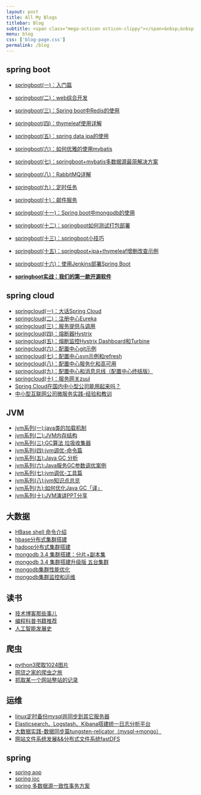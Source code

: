 ```yaml
---
layout: post
title: All My Blogs
titlebar: Blog
subtitle: <span class="mega-octicon octicon-clippy"></span>&nbsp;&nbsp; Take notes about everything new
menu: blog
css: ['blog-page.css']
permalink: /blog
---
```



## spring boot 

- [springboot(一)：入门篇](http://www.xiaoyaowind.com/springboot/2016/01/06/springboot(%E4%B8%80)-%E5%85%A5%E9%97%A8%E7%AF%87.html)
- [springboot(二)：web综合开发](http://www.xiaoyaowind.com/springboot/2016/02/03/springboot(%E4%BA%8C)-web%E7%BB%BC%E5%90%88%E5%BC%80%E5%8F%91.html)
- [springboot(三)：Spring boot中Redis的使用](http://www.xiaoyaowind.com/springboot/2016/03/06/springboot(%E4%B8%89)-Spring-Boot%E4%B8%ADRedis%E7%9A%84%E4%BD%BF%E7%94%A8.html)
- [springboot(四)：thymeleaf使用详解](http://www.xiaoyaowind.com/springboot/2016/05/01/springboot(%E5%9B%9B)-thymeleaf%E4%BD%BF%E7%94%A8%E8%AF%A6%E8%A7%A3.html)
- [springboot(五)：spring data jpa的使用](http://www.xiaoyaowind.com/springboot/2016/08/20/springboot(%E4%BA%94)-spring-data-jpa%E7%9A%84%E4%BD%BF%E7%94%A8.html)
- [springboot(六)：如何优雅的使用mybatis](http://www.xiaoyaowind.com/springboot/2016/11/06/springboot(%E5%85%AD)-%E5%A6%82%E4%BD%95%E4%BC%98%E9%9B%85%E7%9A%84%E4%BD%BF%E7%94%A8mybatis.html)
- [springboot(七)：springboot+mybatis多数据源最简解决方案](http://www.xiaoyaowind.com/springboot/2016/11/25/springboot(%E4%B8%83)-springboot+mybatis%E5%A4%9A%E6%95%B0%E6%8D%AE%E6%BA%90%E6%9C%80%E7%AE%80%E8%A7%A3%E5%86%B3%E6%96%B9%E6%A1%88.html)
- [springboot(八)：RabbitMQ详解](http://www.xiaoyaowind.com/springboot/2016/11/30/springboot(%E5%85%AB)-RabbitMQ%E8%AF%A6%E8%A7%A3.html)
- [springboot(九)：定时任务](http://www.xiaoyaowind.com/springboot/2016/12/02/springboot(%E4%B9%9D)-%E5%AE%9A%E6%97%B6%E4%BB%BB%E5%8A%A1.html)
- [springboot(十)：邮件服务](http://www.xiaoyaowind.com/springboot/2017/05/06/springboot-mail.html)
- [springboot(十一)：Spring boot中mongodb的使用](http://www.xiaoyaowind.com/springboot/2017/05/08/springboot-mongodb.html)
- [springboot(十二)：springboot如何测试打包部署](http://www.xiaoyaowind.com/springboot/2017/05/09/springboot-deploy.html)
- [springboot(十三)：springboot小技巧](http://www.xiaoyaowind.com/springboot/2017/06/22/springboot-tips.html)
- [springboot(十五)：springboot+jpa+thymeleaf增删改查示例](http://www.xiaoyaowind.com/springboot/2017/09/23/spring-boot-jpa-thymeleaf-curd.html)  
- [springboot(十六)：使用Jenkins部署Spring Boot](http://www.xiaoyaowind.com/springboot/2017/11/11/springboot-jenkins.html)

- **[springboot实战：我们的第一款开源软件](http://www.xiaoyaowind.com/springboot/2016/09/26/springboot%E5%AE%9E%E6%88%98-%E6%88%91%E4%BB%AC%E7%9A%84%E7%AC%AC%E4%B8%80%E6%AC%BE%E5%BC%80%E6%BA%90%E8%BD%AF%E4%BB%B6.html)**

## spring cloud 

- [springcloud(一)：大话Spring Cloud](http://www.xiaoyaowind.com/springcloud/2017/05/01/simple-springcloud.html)
- [springcloud(二)：注册中心Eureka](http://www.xiaoyaowind.com/springcloud/2017/05/10/springcloud-eureka.html)
- [springcloud(三)：服务提供与调用](http://www.xiaoyaowind.com/springcloud/2017/05/12/eureka-provider-constomer.html)
- [springcloud(四)：熔断器Hystrix](http://www.xiaoyaowind.com/springcloud/2017/05/16/springcloud-hystrix.html)
- [springcloud(五)：熔断监控Hystrix Dashboard和Turbine](http://www.xiaoyaowind.com/springcloud/2017/05/18/hystrix-dashboard-turbine.html)
- [springcloud(六)：配置中心git示例](http://www.xiaoyaowind.com/springcloud/2017/05/22/springcloud-config-git.html)
- [springcloud(七)：配置中心svn示例和refresh](http://www.xiaoyaowind.com/springcloud/2017/05/23/springcloud-config-svn-refresh.html)
- [springcloud(八)：配置中心服务化和高可用](http://www.xiaoyaowind.com/springcloud/2017/05/25/springcloud-config-eureka.html)
- [springcloud(九)：配置中心和消息总线（配置中心终结版）](http://www.xiaoyaowind.com/springcloud/2017/05/26/springcloud-config-eureka-bus.html)
- [springcloud(十)：服务网关zuul](http://www.xiaoyaowind.com/springcloud/2017/06/01/gateway-service-zuul.html)  
- [Spring Cloud在国内中小型公司能用起来吗？](http://www.xiaoyaowind.com/springcloud/2017/09/11/can-use-springcloud.html)   
- [中小型互联网公司微服务实践-经验和教训](http://www.xiaoyaowind.com/springcloud/2017/10/19/micro-service-practice.html)


## JVM

- [jvm系列(一):java类的加载机制](http://www.xiaoyaowind.com/jvm/2017/08/19/class-loading-principle.html)
- [jvm系列(二):JVM内存结构](http://www.xiaoyaowind.com/jvm/2017/08/25/jvm-memory-structure.html)
- [jvm系列(三):GC算法 垃圾收集器](http://www.xiaoyaowind.com/jvm/2017/08/29/GC-garbage-collection.html)
- [jvm系列(四):jvm调优-命令篇](http://www.xiaoyaowind.com/jvm/2017/09/03/jvm-command.html)
- [jvm系列(五):Java GC 分析](http://www.xiaoyaowind.com/jvm/2017/09/18/GC-Analysis.html)
- [jvm系列(六):Java服务GC参数调优案例](http://www.xiaoyaowind.com/jvm/2017/09/19/GC-tuning.html)
- [jvm系列(七):jvm调优-工具篇](http://www.xiaoyaowind.com/java/2017/02/22/jvm-tool.html)
- [jvm系列(八):jvm知识点总览](http://www.xiaoyaowind.com/java/2017/03/01/jvm-overview.html)
- [jvm系列(九):如何优化Java GC「译」](http://www.xiaoyaowind.com/jvm/2017/09/21/How-to-optimize-Java-GC.html)
- [jvm系列(十):JVM演讲PPT分享](http://www.xiaoyaowind.com/jvm/2017/09/30/jvm-ppt.html)



## 大数据

- [HBase shell 命令介绍](http://www.xiaoyaowind.com/hbase/2017/07/28/hbase-shell.html)  
- [hbase分布式集群搭建](http://www.xiaoyaowind.com/hbase/2017/07/25/hbase-cluster-setup.html)  
- [hadoop分布式集群搭建](http://www.xiaoyaowind.com/hadoop/2017/07/24/hadoop-cluster-setup.html) 
- [mongodb 3.4 集群搭建：分片+副本集](http://www.xiaoyaowind.com/mongodb/2017/08/05/mongodb-cluster-setup.html)  
- [mongodb 3.4 集群搭建升级版 五台集群](http://www.xiaoyaowind.com/mongodb/2017/08/16/install-mongodb-cluster.html)  
- [mongodb集群性能优化](http://www.xiaoyaowind.com/mongodb/2017/09/01/mongodb-performance-optimization.html)  
- [mongodb集群监控和运维](http://www.xiaoyaowind.com/mongodb/2017/09/06/mongodb-operation.html) 


## 读书

- [技术博客那些事儿](http://www.xiaoyaowind.com/tech/2017/07/16/operating-technology-blog.html)  
- [编程科普书籍推荐](http://www.xiaoyaowind.com/book/2017/06/06/book-list.html)
- [人工智能发展史](http://www.xiaoyaowind.com/book/2017/06/10/intelligent-age.html)


## 爬虫

- [python3爬取1024图片](http://www.xiaoyaowind.com/python/2016/10/30/python3%E7%88%AC%E5%8F%961024%E5%9B%BE%E7%89%87.html)
- [网贷之家的爬虫之旅](http://www.cnblogs.com/xiaoyaowind/p/4423998.html)
- [抓取某一个网站整站的记录](http://www.cnblogs.com/xiaoyaowind/p/5446199.html)


## 运维

- [linux定时备份mysql并同步到其它服务器](http://www.xiaoyaowind.com/mysql/2016/09/09/linux%E5%AE%9A%E6%97%B6%E5%A4%87%E4%BB%BDmysql%E5%B9%B6%E5%90%8C%E6%AD%A5%E5%88%B0%E5%85%B6%E5%AE%83%E6%9C%8D%E5%8A%A1%E5%99%A8.html)
- [Elasticsearch、Logstash、Kibana搭建统一日志分析平台](http://www.cnblogs.com/xiaoyaowind/p/4933103.html)
- [大数据实践-数据同步篇tungsten-relicator（mysql-&gt;mongo）](http://www.cnblogs.com/xiaoyaowind/p/4918164.html)
- [网站文件系统发展&&分布式文件系统fastDFS](http://www.cnblogs.com/xiaoyaowind/p/5344857.html)


## spring 

- [spring aop](http://www.cnblogs.com/xiaoyaowind/p/5329550.html)
- [spring ioc](http://www.cnblogs.com/xiaoyaowind/p/5311360.html)
- [spring 多数据源一致性事务方案](http://www.cnblogs.com/xiaoyaowind/p/4977136.html)

